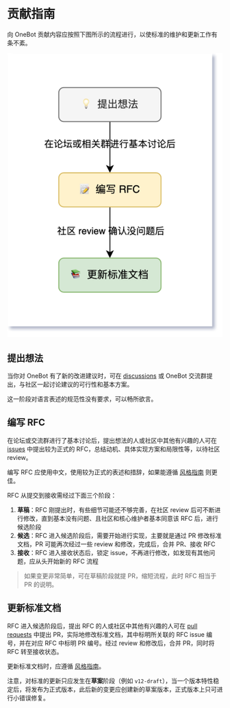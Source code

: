 # 贡献指南

向 OneBot 贡献内容应按照下图所示的流程进行，以使标准的维护和更新工作有条不紊。

![](assets/contribution.png)

## 提出想法

当你对 OneBot 有了新的改进建议时，可在 [discussions](https://github.com/howmanybots/onebot/discussions/categories/%E6%83%B3%E6%B3%95-%E5%BB%BA%E8%AE%AE) 或 OneBot 交流群提出，与社区一起讨论建议的可行性和基本方案。

这一阶段对语言表述的规范性没有要求，可以畅所欲言。

## 编写 RFC

在论坛或交流群进行了基本讨论后，提出想法的人或社区中其他有兴趣的人可在 [issues](https://github.com/howmanybots/onebot/issues) 中提出较为正式的 RFC，总结动机、具体实现方案和局限性等，以待社区 review。

编写 RFC 应使用中文，使用较为正式的表述和措辞，如果能遵循 [风格指南](style-guide/README.md) 则更佳。

RFC 从提交到接收需经过下面三个阶段：

1. **草稿**：RFC 刚提出时，有些细节可能还不够完善，在社区 review 后可不断进行修改，直到基本没有问题、且社区和核心维护者基本同意该 RFC 后，进行候选阶段
2. **候选**：RFC 进入候选阶段后，需要开始进行实现，主要就是通过 PR 修改标准文档，PR 可能再次经过一些 review 和修改，完成后，合并 PR、接收 RFC
3. **接收**：RFC 进入接收状态后，锁定 issue，不再进行修改，如发现有其他问题，应从头开始新的 RFC 流程

> 如果变更非常简单，可在草稿阶段就提 PR，缩短流程，此时 RFC 相当于 PR 的说明。

## 更新标准文档

RFC 进入候选阶段后，提出 RFC 的人或社区中其他有兴趣的人可在 [pull requests](https://github.com/howmanybots/onebot/pulls) 中提出 PR，实际地修改标准文档，其中标明所关联的 RFC issue 编号，并在对应 RFC 中标明 PR 编号。经过 review 和修改后，合并 PR，同时将 RFC 转至接收状态。

更新标准文档时，应遵循 [风格指南](style-guide/README.md)。

注意，对标准的更新只应发生在**草案**阶段（例如 `v12-draft`），当一个版本特性稳定后，将发布为正式版本，此后新的变更应创建新的草案版本，正式版本上只可进行小错误修复。
